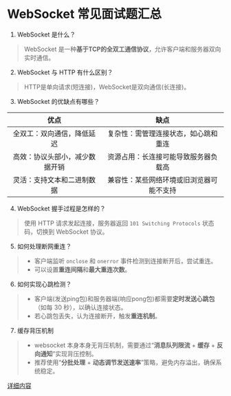 # WebSocket 常见面试题汇总

1. WebSocket 是什么？
   
> WebSocket 是一种**基于TCP的全双工通信协议**，允许客户端和服务器双向实时通信。

2. WebSocket 与 HTTP 有什么区别？

> HTTP是单向请求(短连接)，WebSocket是双向通信(长连接)。

3. WebSocket 的优缺点有哪些？

| 优点 | 缺点 |
| :---: | :---: |
| 全双工：双向通信，降低延迟 | 复杂性：需管理连接状态，如心跳和重连 |
| 高效：协议头部小，减少数据开销 | 资源占用：长连接可能导致服务器负载高 |
| 灵活：支持文本和二进制数据 | 兼容性：某些网络环境或旧浏览器可能不支持 |

4. WebSocket 握手过程是怎样的？
   
> 使用 HTTP 请求发起连接，服务器返回 `101 Switching Protocols` 状态码，切换到 WebSocket 协议。
   
5. 如何处理断网重连？
   
> * 客户端监听 `onclose` 和 `onerror` 事件检测到连接断开后，尝试重连。
> * 可以设置**重连间隔**和**最大重连次数**。

6. 如何实现心跳检测？

> * 客户端(发送ping包)和服务器端(响应pong包)都需要**定时发送心跳包**（如每 30 秒），以确认连接状态。
> * 若心跳包丢失，认为连接断开，触发**重连机制**。
>

7. 缓存背压机制

> * websocket 本身本身无背压机制，需要通过“**消息队列限流** + **缓存** + **反向通知**”实现背压控制。
> * 推荐使用“**分批处理** + **动态调节发送速率**”策略，避免内存溢出，确保系统稳定。


[详细内容](/repository/StudyNotes/HTTP/WebSocket)